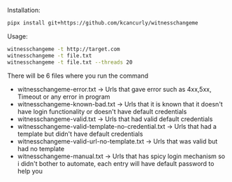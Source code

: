 Installation:
```bash
pipx install git+https://github.com/kcancurly/witnesschangeme
```

Usage:

```bash
witnesschangeme -t http://target.com
witnesschangeme -t file.txt
witnesschangeme -t file.txt --threads 20
```

There will be 6 files where you run the command
 - witnesschangeme-error.txt -> Urls that gave error such as 4xx,5xx, Timeout or any error in program
 - witnesschangeme-known-bad.txt -> Urls that it is known that it doesn't have login functionality or doesn't have default credentials
 - witnesschangeme-valid.txt -> Urls that had valid default credentials
 - witnesschangeme-valid-template-no-credential.txt -> Urls that had a template but didn't have default credentials
 - witnesschangeme-valid-url-no-template.txt -> Urls that was valid but had no template
 - witnesschangeme-manual.txt -> Urls that has spicy login mechanism so i didn't bother to automate, each entry will have default password to help you